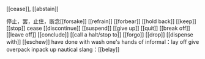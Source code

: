 [[cease]], [[abstain]]

停止，罢，止住，断念[[forsake]]
[[refrain]]
[[forbear]]
[[hold back]]
[[keep]]
[[stop]]
cease
[[discontinue]]
[[suspend]]
[[give up]]
[[quit]]
[[break off]]
[[leave off]]
[[conclude]]
[[call a halt/stop to]]
[[forgo]]
[[drop]]
[[dispense with]]
[[eschew]]
have done with
wash one's hands of
informal：lay off
give overpack
inpack up
nautical slang：[[belay]]